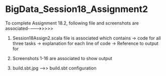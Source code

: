 # BigData_Session18_Assignment2


To complete Assignment 18.2, following file and screenshots are associated---->>>>>

1. Session18Assign2.scala file is associated which contains
-> code for all three tasks
-> explanation for each line of code
-> Reference to output for

2. Screenshots 1-16 are associated to show output
 
3. build.sbt.jpg -->> build.sbt configuration

